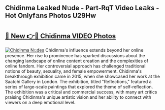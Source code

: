 ## Chidinma Le𝚊ked N𝚞de - Part-RqT Video Le𝚊ks - Hot Onlyf𝚊ns Photos U29Hw

# <h2><a href="http://ac44424.deff.icu/?id=Chidinma">🔗 New 👉🔴 Chidinma VIDEO Photos</a></h2>

[![Chidinma N𝚞des](https://i.imgur.com/rIISA9y.gif)](http://ac44424.deff.icu/?id=Chidinma)
Chidinma's influence extends beyond her online presence. Her rise to prominence has sparked discussions about the changing landscape of online content creation and the complexities of online fandom. Her controversial approach has challenged traditional notions of beauty, sexuality, and female empowerment. Chidinma's breakthrough exhibition came in 2015, when she showcased her work at the Saatchi Gallery in London. The exhibition, titled "Reflections," featured a series of large-scale paintings that explored the theme of self-reflection. The exhibition was a critical and commercial success, with many art critics praising Chidinma's unique artistic vision and her ability to connect with viewers on a deep emotional level.
